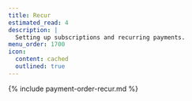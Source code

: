 ```yaml
---
title: Recur
estimated_read: 4
description: |
  Setting up subscriptions and recurring payments.
menu_order: 1700
icon:
  content: cached
  outlined: true
---
```


{% include payment-order-recur.md %}
